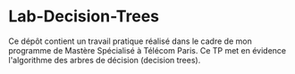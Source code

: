 # Lab-Decision-Trees
Ce dépôt contient un travail pratique réalisé dans le cadre de mon programme de Mastère Spécialisé à Télécom Paris. Ce TP met en évidence l'algorithme des arbres de décision (decision trees).
